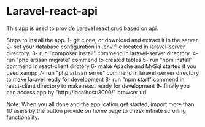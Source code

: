 # Laravel-react-api
This app is used to provide Laravel react crud based on api.

Steps to install the app.
1- git clone, or download and extract it in the server.
2- set your database configuration in .env file located in laravel-server directory.
3- run "composer install" commend in laravel-server directory.
4- run "php artisan migrate" commend to created tables
5- run "npm install" commend in react-client dirctory
6- make Apache and MySql started if you used xampp
7- run "php artisan serve" commend in laravel-server directory to make laravel ready for development 
8- run "npm start" commend in react-client directory to make react ready for development 
9- finally you can access app by "http://localhost:3000/" browser url.


Note: When you all done and the application get started, import more than 10 users by the button provide on home page to chesk infinite scrolling functionality. 
